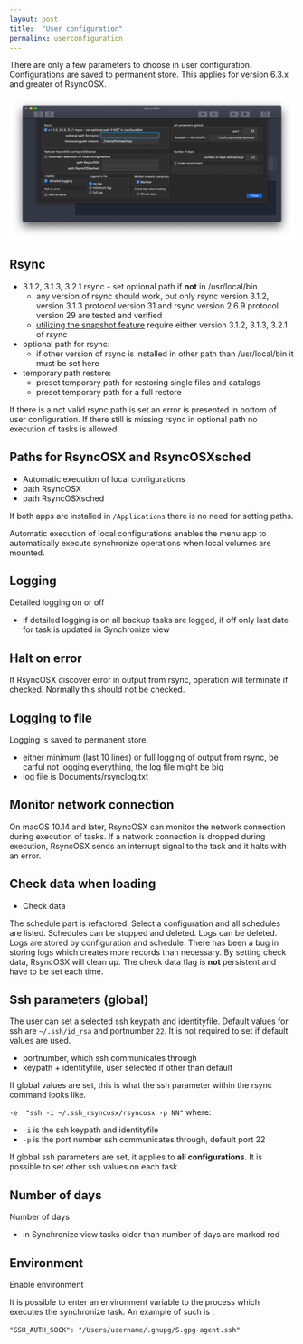 ```yaml
---
layout: post
title:  "User configuration"
permalink: userconfiguration
---
```

There are only a few parameters to choose in user configuration. Configurations are saved to permanent store. This applies for version 6.3.x and greater of RsyncOSX.

![](/images/RsyncOSX/master/userconfig/user.png)

## Rsync

 - 3.1.2, 3.1.3, 3.2.1 rsync - set optional path if **not** in /usr/local/bin
   	- any version of rsync should work, but only rsync  version 3.1.2, version 3.1.3 protocol version 31 and rsync  version 2.6.9  protocol version 29 are tested and verified
    - [utilizing the snapshot feature](/post/snapshots/) require either version 3.1.2, 3.1.3, 3.2.1 of rsync
- optional path for rsync:
    - if other version of rsync is installed in other path than /usr/local/bin it must be set here
- temporary path restore:
    - preset temporary path for restoring single files and catalogs
    - preset temporary path for a full restore

If there is a not valid rsync path is set an error is presented in bottom of user configuration. If there still is missing rsync in optional path no execution of tasks is allowed.

## Paths for RsyncOSX and RsyncOSXsched

- Automatic execution of local configurations
- path RsyncOSX
- path RsyncOSXsched

If both apps are installed in `/Applications` there is no need for setting paths.

Automatic execution of local configurations enables the menu app to automatically execute synchronize operations when local volumes are mounted.

## Logging

Detailed logging on or off
- if detailed logging is on all backup tasks are logged, if off only last date for task is updated in Synchronize view

## Halt on error

If RsyncOSX discover error in output from rsync, operation will terminate if checked. Normally this should not be checked.

## Logging to file

Logging is saved to permanent store.

- either minimum (last 10 lines) or full logging of output from rsync, be carful not logging everything, the log file might be big
- log file is Documents/rsynclog.txt

## Monitor network connection

On macOS 10.14 and later, RsyncOSX can monitor the network connection during execution of tasks. If a network connection is dropped during execution, RsyncOSX sends an interrupt signal to the task and it halts with an error.

## Check data when loading

- Check data

The schedule part is refactored. Select a configuration and all schedules are listed. Schedules can be stopped and deleted. Logs can be deleted. Logs are stored by configuration and schedule. There has been a bug in storing logs which creates more records than necessary. By setting check data, RsyncOSX will clean up. The check data flag is **not** persistent and have to be set each time.

## Ssh parameters (global)

The user can set a selected ssh keypath and identityfile. Default values for ssh are `~/.ssh/id_rsa` and portnumber `22`. It is not required to set if default values are used.

- portnumber, which ssh communicates through
- keypath + identityfile, user selected if other than default

If global values are set, this is what the ssh parameter within the rsync command looks like.

`-e  "ssh -i ~/.ssh_rsyncosx/rsyncosx -p NN"` where:

- `-i` is the ssh keypath and identityfile
- `-p` is the port number ssh communicates through, default port 22

If global ssh parameters are set, it applies to **all configurations**. It is possible to set other ssh values on each task.

## Number of days

Number of days
- in Synchronize view tasks older than number of days are marked red

## Environment

Enable environment

It is possible to enter an environment variable to the process which executes the synchronize task. An example of such is :

`"SSH_AUTH_SOCK": "/Users/username/.gnupg/S.gpg-agent.ssh"`
